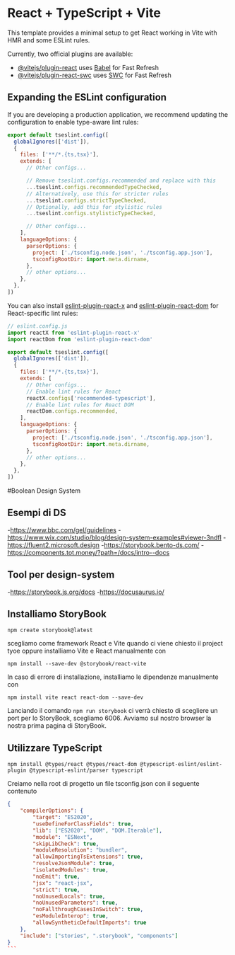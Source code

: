 # React + TypeScript + Vite

This template provides a minimal setup to get React working in Vite with HMR and some ESLint rules.

Currently, two official plugins are available:

- [@vitejs/plugin-react](https://github.com/vitejs/vite-plugin-react/blob/main/packages/plugin-react) uses [Babel](https://babeljs.io/) for Fast Refresh
- [@vitejs/plugin-react-swc](https://github.com/vitejs/vite-plugin-react/blob/main/packages/plugin-react-swc) uses [SWC](https://swc.rs/) for Fast Refresh

## Expanding the ESLint configuration

If you are developing a production application, we recommend updating the configuration to enable type-aware lint rules:

```js
export default tseslint.config([
  globalIgnores(['dist']),
  {
    files: ['**/*.{ts,tsx}'],
    extends: [
      // Other configs...

      // Remove tseslint.configs.recommended and replace with this
      ...tseslint.configs.recommendedTypeChecked,
      // Alternatively, use this for stricter rules
      ...tseslint.configs.strictTypeChecked,
      // Optionally, add this for stylistic rules
      ...tseslint.configs.stylisticTypeChecked,

      // Other configs...
    ],
    languageOptions: {
      parserOptions: {
        project: ['./tsconfig.node.json', './tsconfig.app.json'],
        tsconfigRootDir: import.meta.dirname,
      },
      // other options...
    },
  },
])
```

You can also install [eslint-plugin-react-x](https://github.com/Rel1cx/eslint-react/tree/main/packages/plugins/eslint-plugin-react-x) and [eslint-plugin-react-dom](https://github.com/Rel1cx/eslint-react/tree/main/packages/plugins/eslint-plugin-react-dom) for React-specific lint rules:

```js
// eslint.config.js
import reactX from 'eslint-plugin-react-x'
import reactDom from 'eslint-plugin-react-dom'

export default tseslint.config([
  globalIgnores(['dist']),
  {
    files: ['**/*.{ts,tsx}'],
    extends: [
      // Other configs...
      // Enable lint rules for React
      reactX.configs['recommended-typescript'],
      // Enable lint rules for React DOM
      reactDom.configs.recommended,
    ],
    languageOptions: {
      parserOptions: {
        project: ['./tsconfig.node.json', './tsconfig.app.json'],
        tsconfigRootDir: import.meta.dirname,
      },
      // other options...
    },
  },
])
```
#Boolean Design System


## Esempi di DS

-https://www.bbc.com/gel/guidelines
-https://www.wix.com/studio/blog/design-system-examples#viewer-3ndfl
-https://fluent2.microsoft.design
-https://storybook.bento-ds.com/
-https://components.tot.money/?path=/docs/intro--docs


## Tool per design-system
-https://storybook.js.org/docs
-https://docusaurus.io/

## Installiamo StoryBook

`npm create storybook@latest`

scegliamo come framework React e Vite quando ci viene chiesto il project tyoe oppure installiamo Vite e React manualmente con

`npm install --save-dev @storybook/react-vite`

In caso di errore di installazione, installiamo le dipendenze manualmente con 

`npm install vite react react-dom --save-dev`

Lanciando il comando `npm run storybook` ci verrà chiesto di scegliere un port per lo StoryBook, scegliamo 6006. 
Avviamo sul nostro browser la nostra prima pagina di StoryBook.

## Utilizzare TypeScript

`npm install @types/react @types/react-dom @typescript-eslint/eslint-plugin @typescript-eslint/parser typescript`

Creiamo nella root di progetto un file tsconfig.json con il seguente contenuto
````JSON
{
	"compilerOptions": {
		"target": "ES2020",
		"useDefineForClassFields": true,
		"lib": ["ES2020", "DOM", "DOM.Iterable"],
		"module": "ESNext",
		"skipLibCheck": true,
		"moduleResolution": "bundler",
		"allowImportingTsExtensions": true,
		"resolveJsonModule": true,
		"isolatedModules": true,
		"noEmit": true,
		"jsx": "react-jsx",
		"strict": true,
		"noUnusedLocals": true,
		"noUnusedParameters": true,
		"noFallthroughCasesInSwitch": true,
		"esModuleInterop": true,
		"allowSyntheticDefaultImports": true
	},
	"include": ["stories", ".storybook", "components"]
} 
```